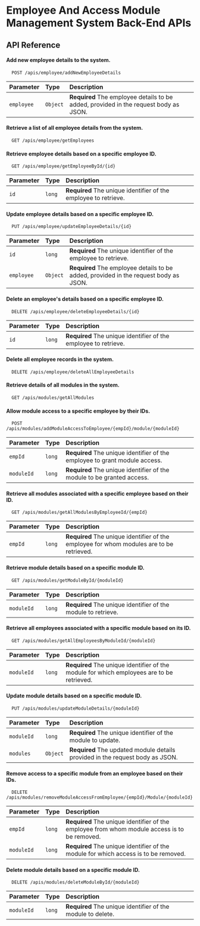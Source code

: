 
# Employee And Access Module Management System Back-End APIs



## API Reference

#### Add new employee details to the system.

```http
  POST /apis/employee/addNewEmployeeDetails
```

| Parameter | Type     | Description                |
| :-------- | :------- | :------------------------- |
| `employee` | `Object` | **Required** The employee details to be added, provided in the request body as JSON. |

#### Retrieve a list of all employee details from the system.

```http
  GET /apis/employee/getEmployees
```
#### Retrieve employee details based on a specific employee ID.

```http
  GET /apis/employee/getEmployeeById/{id}
```

| Parameter | Type     | Description                |
| :-------- | :------- | :------------------------- |
| `id` | `long` | **Required** The unique identifier of the employee to retrieve. |

#### Update employee details based on a specific employee ID.

```http
  PUT /apis/employee/updateEmployeeDetails/{id}
```

| Parameter | Type     | Description                |
| :-------- | :------- | :------------------------- |
| `id` | `long` | **Required** The unique identifier of the employee to retrieve. |
| `employee` | `Object` | **Required** The employee details to be added, provided in the request body as JSON.|

#### Delete an employee's details based on a specific employee ID.

```http
  DELETE /apis/employee/deleteEmployeeDetails/{id}
```

| Parameter | Type     | Description                |
| :-------- | :------- | :------------------------- |
| `id` | `long` | **Required** The unique identifier of the employee to retrieve. |


#### Delete all employee records in the system.

```http
  DELETE /apis/employee/deleteAllEmployeeDetails
```

#### Retrieve details of all modules in the system.

```http
  GET /apis/modules/getAllModules
```

#### Allow module access to a specific employee by their IDs.

```http
  POST /apis/modules/addModuleAccessToEmployee/{empId}/module/{moduleId}
```

| Parameter | Type     | Description                |
| :-------- | :------- | :------------------------- |
| `empId` | `long` | **Required** The unique identifier of the employee to grant module access. |
| `moduleId` | `long` | **Required** The unique identifier of the module to be granted access.|

#### Retrieve all modules associated with a specific employee based on their ID.

```http
  GET /apis/modules/getAllModulesByEmployeeId/{empId}
```

| Parameter | Type     | Description                |
| :-------- | :------- | :------------------------- |
| `empId` | `long` | **Required** The unique identifier of the employee for whom modules are to be retrieved.|

#### Retrieve module details based on a specific module ID.

```http
  GET /apis/modules/getModuleById/{moduleId}
```

| Parameter | Type     | Description                |
| :-------- | :------- | :------------------------- |
| `moduleId` | `long` | **Required** The unique identifier of the module to retrieve.|

#### Retrieve all employees associated with a specific module based on its ID.

```http
  GET /apis/modules/getAllEmployeesByModuleId/{moduleId}
```

| Parameter | Type     | Description                |
| :-------- | :------- | :------------------------- |
| `moduleId` | `long` | **Required** The unique identifier of the module for which employees are to be retrieved.|

#### Update module details based on a specific module ID.

```http
  PUT /apis/modules/updateModuleDetails/{moduleId}
```

| Parameter | Type     | Description                |
| :-------- | :------- | :------------------------- |
| `moduleId` | `long` | **Required** The unique identifier of the module to update.|
| `modules` | `Object` | **Required** The updated module details provided in the request body as JSON.|

#### Remove access to a specific module from an employee based on their IDs.

```http
  DELETE /apis/modules/removeModuleAccessFromEmployee/{empId}/Module/{moduleId}
```

| Parameter | Type     | Description                |
| :-------- | :------- | :------------------------- |
| `empId` | `long` | **Required** The unique identifier of the employee from whom module access is to be removed.|
| `moduleId` | `long` | **Required** The unique identifier of the module for which access is to be removed.|

#### Delete module details based on a specific module ID.

```http
  DELETE /apis/modules/deleteModuleById/{moduleId}
```

| Parameter | Type     | Description                |
| :-------- | :------- | :------------------------- |
| `moduleId` | `long` | **Required** The unique identifier of the module to delete.|
